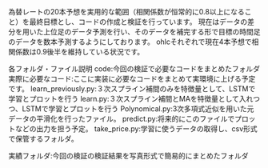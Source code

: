 為替レートの20本予想を実用的な範囲（相関係数が恒常的に0.8以上になること）を最終目標とし、コードの作成と検証を行っています。
現在はデータの差分を用いた上位足のデータ予測を行い、そのデータを補完する形で目標の時間足のデータを数本予測するようにしております。
ohlcそれぞれで現在4本予想で相関係数は0.9後半を維持している状況です。

各フォルダ・ファイル説明
code:今回の検証で必要なコードをまとめたフォルダ
実際に必要なコード:ここに実装に必要なコードをまとめて実環境に上げる予定です。
learn_previously.py:３次スプライン補間のみを特徴量として、LSTMで学習とプロットを行う
learn.py:３次スプライン補間とMAを特徴量として入れつつ、LSTMで学習とプロットを行う
Polynomical.py:3次多項式近似を用いた元データの平滑化を行ったファイル。
predict.py:将来的にこのファイルでプロットなどの出力を担う予定。
take_price.py:学習に使うデータの取得し、csv形式で保管するフォルダ。

実績フォルダ:今回の検証の検証結果を写真形式で簡易的にまとめたフォルダ
